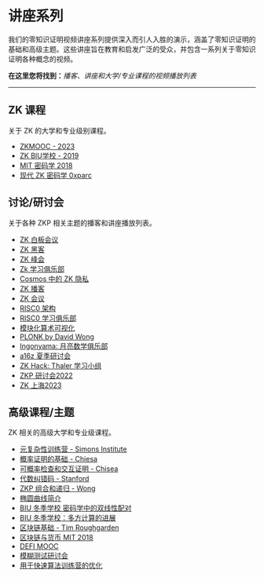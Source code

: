 # 讲座系列

我们的零知识证明视频讲座系列提供深入而引人入胜的演示，涵盖了零知识证明的基础和高级主题。这些讲座旨在教育和启发广泛的受众，并包含一系列关于零知识证明各种概念的视频。

**在这里您将找到：**_播客、讲座和大学/专业课程的视频播放列表_

---

## ZK 课程

关于 ZK 的大学和专业级别课程。

- [ZKMOOC - 2023](https://zk-learning.org/)
- [ZK BIU学校 - 2019](https://www.youtube.com/playlist?list=PL8Vt-7cSFnw29cLUVqAIuMlg1QJ-szV0K)
- [MIT 密码学 2018 ](https://www.youtube.com/playlist?list=PL6ogFv-ieghe8MOIcpD6UDtdK-UMHG8oH)
- [现代 ZK 密码学 0xparc](https://zkiap.com/#34e5b6cf6e1d4dd3901940d4be2edb0b)

## 讨论/研讨会

关于各种 ZKP 相关主题的播客和讲座播放列表。

- [ZK 白板会议](https://zkhack.dev/whiteboard/)
- [ZK 黑客](https://www.youtube.com/playlist?list=PLj80z0cJm8QFGB6AsiAG3EB06L7xr5S1c)
- [ZK 峰会](https://www.youtube.com/playlist?list=PLj80z0cJm8QFnY6VLVa84nr-21DNvjWH7)
- [Zk 学习俱乐部](https://www.youtube.com/playlist?list=PLj80z0cJm8QHm_9BdZ1BqcGbgE-BEn-3Y)
- [Cosmos 中的 ZK 隐私](https://www.youtube.com/playlist?list=PLj80z0cJm8QG1Eg_1ivekAVhE3529OETv)
- [ZK 播客](https://www.youtube.com/playlist?list=PLj80z0cJm8QEUVSlofe1Zd7wyaoZrixFM)
- [ZK 会议](https://www.youtube.com/playlist?list=PLj80z0cJm8QEz6BotG4SkGSCupwkPonCZ)
- [RISC0 架构](https://www.youtube.com/playlist?list=PLcPzhUaCxlCiLk_VjLUNbmfb2mB1Y_N9N)
- [RISC0 学习俱乐部](https://www.youtube.com/playlist?list=PLcPzhUaCxlCjdhONxEYZ1dgKjZh3ZvPtl)
- [模块化算术可视化](https://www.youtube.com/playlist?list=PLrm9Y---qlNyWBQEKBSrr_Uh16gEWhJzw)
- [PLONK by David Wong](https://www.youtube.com/playlist?list=PLBJMt6zV1c7Gh9Utg-Vng2V6EYVidTFCC)
- [Ingonyama: 月亮数学俱乐部](https://youtube.com/playlist?list=PLormosL00ryKvlKvMgezcSBtANAhqkm44)
- [a16z 夏季研讨会](https://www.youtube.com/playlist?list=PLjQ9HCQMu_8yPGgfvsscHgt1w1KJkx8BN)
- [ZK Hack: Thaler 学习小组](https://www.youtube.com/playlist?list=PLj80z0cJm8QEmZkGgSOLpr_8B08SCWVQ7)
- [ZKP 研讨会2022](https://www.youtube.com/playlist?list=PLS01nW3Rtgor2MjOJBJexhQ6ZKWs6uQw8)
- [ZK 上海2023](https://zkshanghai.xyz/)

## 高级课程/主题

ZK 相关的高级大学和专业级课程。

- [元复杂性训练营 - Simons Institute](https://www.youtube.com/playlist?list=PLgKuh-lKre1398d4m9iBaXf8fy5Cn5hl0)
- [概率证明的基础 - Chiesa](https://www.youtube.com/playlist?list=PLGkwtcB-DfpzST-medFVvrKhinZisfluC)
- [可概率检查和交互证明 - Chisea](https://www.youtube.com/playlist?list=PLkFD6_40KJIyWWtxCPBHwGsrutjvwM5_U)
- [代数纠错码 - Stanford](https://web.stanford.edu/~marykw/classes/CS250_W18/index.html)
- [ZKP 组合和递归 - Wong](https://youtube.com/playlist?list=PLBJMt6zV1c7GeKkR2SUhzx9KSJ9TsEx6n)
- [椭圆曲线简介](https://www.youtube.com/playlist?list=PLYpVTXjEi1oe1OeAllJpNhFoI4B7Ws8Yl)
- [BIU 冬季学校 密码学中的双线性配对](https://www.youtube.com/playlist?list=PL8Vt-7cSFnw2V2Wpf4MpwtSJvLvZo1ADB)
- [BIU 冬季学校：多方计算的进展](https://www.youtube.com/playlist?list=PL8Vt-7cSFnw00U0jMSgAZJrpIKG-m_0gH)
- [区块链基础 - Tim Roughgarden](https://www.youtube.com/playlist?list=PLEGCF-WLh2RLOHv_xUGLqRts_9JxrckiA)
- [区块链与货币 MIT 2018](https://www.youtube.com/playlist?list=PLUl4u3cNGP63UUkfL0onkxF6MYgVa04Fn)
- [DEFI MOOC](https://www.youtube.com/playlist?list=PLS01nW3RtgopJOtsMVOK3N7n7qyNMPbJ_)
- [模糊测试研讨会](https://www.youtube.com/playlist?list=PLciHOL_J7Iwqdja9UH4ZzE8dP1IxtsBXI)
- [用于快速算法训练营的优化](https://simons.berkeley.edu/workshops/data-structures-optimization-fast-algorithms-boot-camp/videos#simons-tabs)